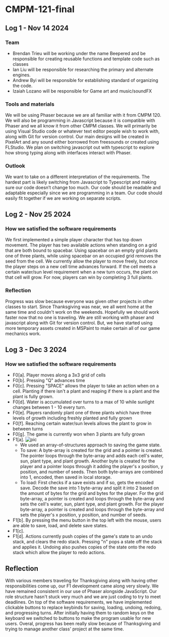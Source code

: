 # CMPM-121-final

## Log 1 - Nov 14 2024
### Team
- Brendan Trieu will be working under the name Beepered and be responsible for creating reusable functions and template code such as classes
- Ian Liu will be responsible for researching the primary and alternate engines. 
- Andrew Byi will be responsible for establishing standard of organizing the code. 
- Izaiah Lozano will be responsible for Game art and music/soundFX

### Tools and materials
We will be using Phaser because we are all familiar with it from CMPM 120. We will also be programming in Javascript because it is compatible with Phaser and we all know it from other CMPM classes. We will primarily be using Visual Studio code or whatever text editor people wish to work with, along with Git for version control. Our main designs will be created in PixelArt and any sound either borrowed from freesounds or created using FLStudio. We plan on switching javascript out with typescript to explore how strong typing along with interfaces interact with Phaser. 

### Outlook
We want to take on a different interpretation of the requirements. The hardest part is likely switching from Javascript to Typescript and making sure our code doesn’t change too much. Our code should be readable and adaptable especially since we are programming in a team. Our code should easily fit together if we are working on separate scripts.

## Log 2 - Nov 25 2024
### How we satisfied the software requirements

We first implemented a simple player character that has top down movement. The player has two available actions when standing on a grid that are both bound to spacebar. Using spacebar on an empty grid plants one of three plants, while using spacebar on an occupied grid removes the seed from the cell.  We currently allow the player to move freely, but once the player steps on a new cell time advances forward. If the cell meets a certain water/sun level requirement when a new turn occurs, the plant on that cell will grow. For now, players can win by completing 3 full plants. 

### Reflection
Progress was slow because everyone was given other projects in other classes to start. Since Thanksgiving was near, we all went home at the same time and couldn't work on the weekends. Hopefully we should work faster now that no one is traveling. We are still working with phaser and javascript along with Git for version control. But, we have started using more temporary assets created in MSPaint to make certain all of our game mechanics work.   

## Log 3 - Dec 3 2024
### How we satisfied the software requirements
- F0[a]. Player moves along a 3x3 grid of cells
- F0[b]. Pressing "Q" advances time
- F0[c]. Pressing "SPACE" allows the player to take an action when on a cell. Planting if there isn't a plant and reaping if there is a plant and the plant is fully grown.
- F0[d]. Water is accumulated over turns to a max of 10 while sunlight changes between 1 - 10 every turn.
- F0[e]. Players randomly plant one of three plants which have three levels of growth including freshly planted and fully grown
- F0[f]. Reaching certain water/sun levels allows the plant to grow in between turns
- F0[g]. The game is currently won when 3 plants are fully grown
- F1[a]. ![pic](https://github.com/user-attachments/assets/034aaeb7-30a6-4674-a5a7-44c31485e6c8)
  - We used an array-of-structures approach to saving the game state.
  - To save: A byte-array is created for the grid and a pointer is created. The pointer loops through the byte-array and adds each cell's water, sun, plant type, and plant growth. Another byte is created for the player and a pointer loops through it adding the player's x position, y position, and number of seeds. Then both byte-arrays are combined into 1, encoded, then saved in local storage.
  - To load: First checks if a save exists and if so, gets the encoded save. Decode the save into 1 byte-array and split it into 2 based on the amount of bytes for the grid and bytes for the player. For the grid byte-array, a pointer is created and loops through the byte-array and sets the cell's water, sun, plant type, and plant growth. For the player byte-array, a pointer is created and loops through the byte-array and sets the player's x position, y position, and number of seeds.
- F1[b]. By pressing the menu button in the top left with the mouse, users are able to save, load, and delete save states. 
- F1[c]. 
- F1[d]. Actions currently push copies of the game's state to an undo stack, and clears the redo stack. Pressing "n" pops a state off the stack and applies it. Undoing also pushes copies of the state onto the redo stack which allow the player to redo actions. 


## Reflection
  With various members traveling for Thanksgiving along with having other responsibilities come up, our F1 development came along very slowly. We have remained consistent in our use of Phaser alongside JavaScript. Our role structure hasn't stuck very much and we are just coding to try to meet deadlines. On top of the software requirements, we have implemented clickable buttons to replace keybinds for saving, loading, undoing, redoing, and progressing turns. After initially having them to random keys on the keyboard we switched to buttons to make the program usable for new users. Overal, progress has been really slow because of Thanksgiving and trying to manage another class' project at the same time.
